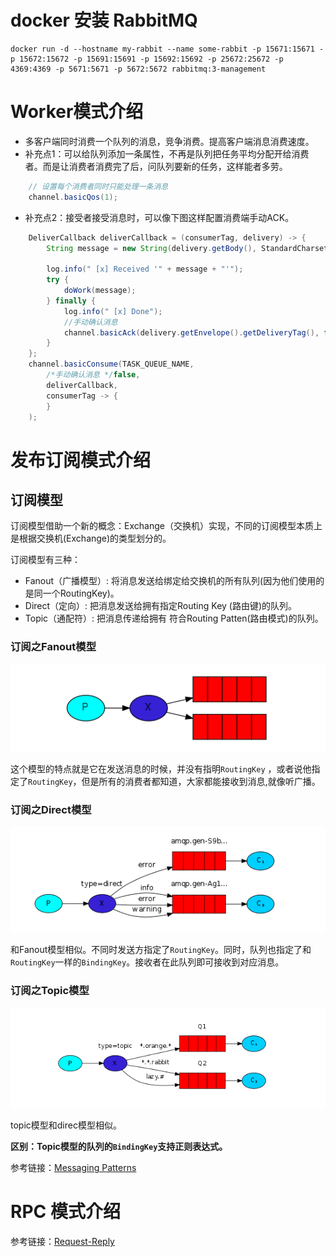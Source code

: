 # docker 安装 RabbitMQ
```terminal
docker run -d --hostname my-rabbit --name some-rabbit -p 15671:15671 -p 15672:15672 -p 15691:15691 -p 15692:15692 -p 25672:25672 -p 4369:4369 -p 5671:5671 -p 5672:5672 rabbitmq:3-management
```

# Worker模式介绍
+ 多客户端同时消费一个队列的消息，竞争消费。提高客户端消息消费速度。
+ 补充点1：可以给队列添加一条属性，不再是队列把任务平均分配开给消费者。而是让消费者消费完了后，问队列要新的任务，这样能者多劳。
```java
    // 设置每个消费者同时只能处理一条消息
    channel.basicQos(1);
```
+ 补充点2：接受者接受消息时，可以像下图这样配置消费端手动ACK。
```java
    DeliverCallback deliverCallback = (consumerTag, delivery) -> {
        String message = new String(delivery.getBody(), StandardCharsets.UTF_8);

        log.info(" [x] Received '" + message + "'");
        try {
            doWork(message);
        } finally {
            log.info(" [x] Done");
            //手动确认消息
            channel.basicAck(delivery.getEnvelope().getDeliveryTag(), false);
        }
    };
    channel.basicConsume(TASK_QUEUE_NAME,
        /*手动确认消息 */false,
        deliverCallback,
        consumerTag -> {
        }
    );
```

# 发布订阅模式介绍

## 订阅模型

订阅模型借助一个新的概念：Exchange（交换机）实现，不同的订阅模型本质上是根据交换机(Exchange)的类型划分的。

订阅模型有三种：
+ Fanout（广播模型）: 将消息发送给绑定给交换机的所有队列(因为他们使用的是同一个RoutingKey)。
+ Direct（定向）: 把消息发送给拥有指定Routing Key (路由键)的队列。
+ Topic（通配符）: 把消息传递给拥有 符合Routing Patten(路由模式)的队列。

### 订阅之Fanout模型

![fanout](./docs/images/pub-sub-fanout.png)

这个模型的特点就是它在发送消息的时候，并没有指明`RoutingKey` ，或者说他指定了`RoutingKey`，但是所有的消费者都知道，大家都能接收到消息,就像听广播。

### 订阅之Direct模型

![direct](./docs/images/pub-sub-direct.png)

和Fanout模型相似。不同时发送方指定了`RoutingKey`。同时，队列也指定了和`RoutingKey`一样的`BindingKey`。接收者在此队列即可接收到对应消息。

### 订阅之Topic模型

![topic](./docs/images/pub-sub-topic.png)

topic模型和direc模型相似。

**区别：Topic模型的队列的`BindingKey`支持正则表达式。**

参考链接：[Messaging Patterns](https://www.enterpriseintegrationpatterns.com/patterns/messaging/CompetingConsumers.html)

# RPC 模式介绍

参考链接：[Request-Reply](https://www.enterpriseintegrationpatterns.com/patterns/messaging/RequestReply.html)